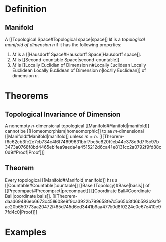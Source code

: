 # Definition
## Manifold
A [[Topological Space#Topological space|space]] $M$ is a *topological manifold of dimension $n$* if it has the following properties:
1. $M$ is a [[Hausdorff Space#Hausdorff Space|Hausdorff space]].
2. $M$ is [[Second-countable Space|second-countable]].
3. $M$ is [[Locally Euclidian of Dimension n#Locally Euclidean Locally Euclidean Locally Euclidean of Dimension $n$|locally Euclidean]] of dimension $n.$
# Theorems
## Topological Invariance of Dimension
A nonempty $n$-dimensional topological [[Manifold#Manifold|manifold]] cannot be [[Homeomorphism|homeomorphic]] to an $m$-dimensional [[Manifold#Manifold|manifold]] unless $m = n.$
\[[[Theorem-f6c62cb3fc2e7cb734c416f74699631bbf7bc5c820f0eb44c378d9d7f5c97b3473a0768f8bd4465eb1fea9aeda4a4515212d6ca44e8131cc2a0792f9fd88c0d9#Proof|Proof]]\]
## Theorem
Every topological [[Manifold#Manifold|manifold]] has a [[Countable#Countable|countable]] [[Base (Topology)#Base|basis]] of [[Precompact#Precompact|precompact]] [[Coordinate Ball#Coordinate Ball|coordinate balls]]. \[[[Theorem-daad69486eb6673c458608e9f9ca3922b799658fe7c5a65b3fd6b593b9af9ac20b650773aa20472f465d745d6ed3441b9aa477b0d8f0224c0e67e410e97fd4c0|Proof]]\]
# Examples
